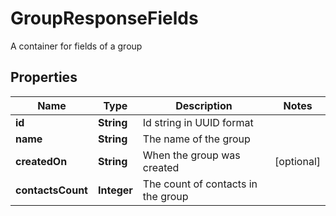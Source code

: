 

# GroupResponseFields

A container for fields of a group

## Properties

| Name | Type | Description | Notes |
|------------ | ------------- | ------------- | -------------|
|**id** | **String** | Id string in UUID format |  |
|**name** | **String** | The name of the group |  |
|**createdOn** | **String** | When the group was created |  [optional] |
|**contactsCount** | **Integer** | The count of contacts in the group |  |



